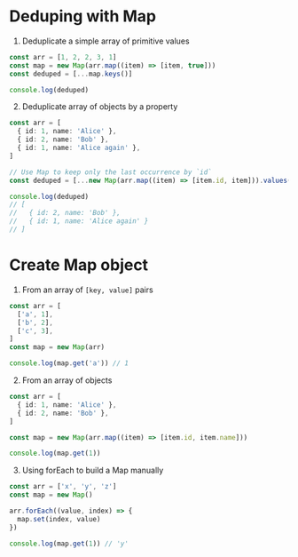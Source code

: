 # Deduping with Map

1. Deduplicate a simple array of primitive values

```ts
const arr = [1, 2, 2, 3, 1]
const map = new Map(arr.map((item) => [item, true]))
const deduped = [...map.keys()]

console.log(deduped)
```

2. Deduplicate array of objects by a property

```ts
const arr = [
  { id: 1, name: 'Alice' },
  { id: 2, name: 'Bob' },
  { id: 1, name: 'Alice again' },
]

// Use Map to keep only the last occurrence by `id`
const deduped = [...new Map(arr.map((item) => [item.id, item])).values()]

console.log(deduped)
// [
//   { id: 2, name: 'Bob' },
//   { id: 1, name: 'Alice again' }
// ]
```

# Create Map object

1. From an array of `[key, value]` pairs

```ts
const arr = [
  ['a', 1],
  ['b', 2],
  ['c', 3],
]
const map = new Map(arr)

console.log(map.get('a')) // 1
```

2. From an array of objects

```ts
const arr = [
  { id: 1, name: 'Alice' },
  { id: 2, name: 'Bob' },
]

const map = new Map(arr.map((item) => [item.id, item.name]))

console.log(map.get(1))
```

3. Using forEach to build a Map manually

```ts
const arr = ['x', 'y', 'z']
const map = new Map()

arr.forEach((value, index) => {
  map.set(index, value)
})

console.log(map.get(1)) // 'y'
```

